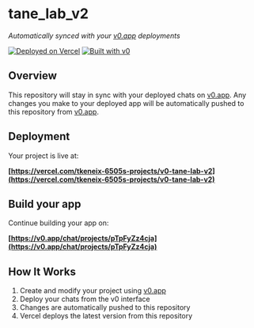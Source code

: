 # tane_lab_v2

*Automatically synced with your [v0.app](https://v0.app) deployments*

[![Deployed on Vercel](https://img.shields.io/badge/Deployed%20on-Vercel-black?style=for-the-badge&logo=vercel)](https://vercel.com/tkeneix-6505s-projects/v0-tane-lab-v2)
[![Built with v0](https://img.shields.io/badge/Built%20with-v0.app-black?style=for-the-badge)](https://v0.app/chat/projects/pTpFyZz4cja)

## Overview

This repository will stay in sync with your deployed chats on [v0.app](https://v0.app).
Any changes you make to your deployed app will be automatically pushed to this repository from [v0.app](https://v0.app).

## Deployment

Your project is live at:

**[https://vercel.com/tkeneix-6505s-projects/v0-tane-lab-v2](https://vercel.com/tkeneix-6505s-projects/v0-tane-lab-v2)**

## Build your app

Continue building your app on:

**[https://v0.app/chat/projects/pTpFyZz4cja](https://v0.app/chat/projects/pTpFyZz4cja)**

## How It Works

1. Create and modify your project using [v0.app](https://v0.app)
2. Deploy your chats from the v0 interface
3. Changes are automatically pushed to this repository
4. Vercel deploys the latest version from this repository